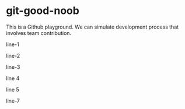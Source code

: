 # git-good-noob

This is a Github playground. We can simulate development process that involves team contribution.

line-1

line-2

line-3

line 4

line 5

line-7

